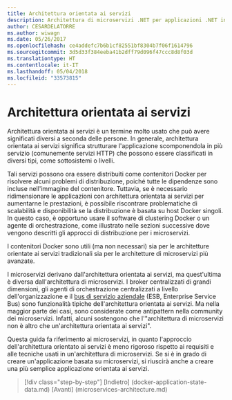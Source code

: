 ```yaml
---
title: Architettura orientata ai servizi
description: Architettura di microservizi .NET per applicazioni .NET in contenitori | Architettura orientata ai servizi
author: CESARDELATORRE
ms.author: wiwagn
ms.date: 05/26/2017
ms.openlocfilehash: ce4addefc7b6b1cf82551bf8304b7f06f1614796
ms.sourcegitcommit: 3d5d33f384eeba41b2dff79d096f47ccc8d8f03d
ms.translationtype: HT
ms.contentlocale: it-IT
ms.lasthandoff: 05/04/2018
ms.locfileid: "33573815"
---
```

# <a name="service-oriented-architecture"></a>Architettura orientata ai servizi 

Architettura orientata ai servizi è un termine molto usato che può avere significati diversi a seconda delle persone. In generale, architettura orientata ai servizi significa strutturare l'applicazione scomponendola in più servizio (comunemente servizi HTTP) che possono essere classificati in diversi tipi, come sottosistemi o livelli.

Tali servizi possono ora essere distribuiti come contenitori Docker per risolvere alcuni problemi di distribuzione, poiché tutte le dipendenze sono incluse nell'immagine del contenitore. Tuttavia, se è necessario ridimensionare le applicazioni con architettura orientata ai servizi per aumentarne le prestazioni, è possibile riscontrare problematiche di scalabilità e disponibilità se la distribuzione è basata su host Docker singoli. In questo caso, è opportuno usare il software di clustering Docker o un agente di orchestrazione, come illustrato nelle sezioni successive dove vengono descritti gli approcci di distribuzione per i microservizi.

I contenitori Docker sono utili (ma non necessari) sia per le architetture orientate ai servizi tradizionali sia per le architetture di microservizi più avanzate.

I microservizi derivano dall'architettura orientata ai servizi, ma quest'ultima è diversa dall'architettura di microservizi. I broker centralizzati di grandi dimensioni, gli agenti di orchestrazione centralizzati a livello dell'organizzazione e il [bus di servizio aziendale](https://en.wikipedia.org/wiki/Enterprise_service_bus) (ESB, Enterprise Service Bus) sono funzionalità tipiche dell'architettura orientata ai servizi. Ma nella maggior parte dei casi, sono considerate come antipattern nella community dei microservizi. Infatti, alcuni sostengono che l'"architettura di microservizi non è altro che un'architettura orientata ai servizi".

Questa guida fa riferimento ai microservizi, in quanto l'approccio dell'architettura orientato ai servizi è meno rigoroso rispetto ai requisiti e alle tecniche usati in un'architettura di microservizi. Se si è in grado di creare un'applicazione basata su microservizi, si riuscirà anche a creare una più semplice applicazione orientata ai servizi.




>[!div class="step-by-step"]
[Indietro] (docker-application-state-data.md) [Avanti] (microservices-architecture.md)

